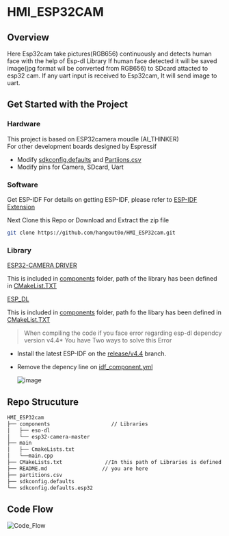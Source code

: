 # HMI_ESP32CAM
## Overview
Here Esp32cam take pictures(RGB656) continuously and detects human face with the help of Esp-dl Library 
If human face detected it will be saved image(jpg format wil be converted from RGB656) to SDcard attacted 
to esp32 cam. If any uart input is received to Esp32cam, It will send image to uart.

## Get Started with the Project
### Hardware
This project is based on ESP32camera moudle (AI_THINKER)            
For other development boards designed by Espressif
- Modify [sdkconfig.defaults](/sdkconfig.defaults) and [Partiions.csv](./partitions.csv) 
-  Modify pins for Camera, SDcard, Uart

### Software
Get ESP-IDF
For details on getting ESP-IDF, please refer to [ESP-IDF Extension](https://github.com/espressif/vscode-esp-idf-extension/blob/master/docs/tutorial/install.md)

Next Clone this Repo or Download and Extract the zip file
```bash
git clone https://github.com/hangout0o/HMI_ESP32cam.git
```
### Library
[ESP32-CAMERA DRIVER](https://github.com/espressif/esp32-camera)

This is included in [components](/components) folder, path of the library has been defined in [CMakeList.TXT](/CMakeLists.txt)

[ESP_DL](https://github.com/espressif/esp-dl)

This is included in [components](/components) folder, path fo the libary has been defined in [CMakeList.TXT](/CMakeLists.txt)
> When compiling the code if you face error regarding esp-dl dependcy version v4.4*
You have Two ways to solve this Error
- Install the latest ESP-IDF on the [release/v4.4](https://github.com/espressif/esp-idf/tree/release/v4.4) branch.
- Remove the depency line on [idf_component.yml](/components/esp-dl/idf_component.yml)

    ![image](https://github.com/hangout0o/HMI_ESP32cam/assets/92089548/0449f4bf-51c7-4c92-8dbb-c9ea52f9d14c)

## Repo Strucuture
```bash
HMI_ESP32cam
├── components                    // Libraries
│   ├── eso-dl                    
│   └── esp32-camera-master                  
├── main            
│   ├── CmakeLists.txt        
│   └──main.cpp
├── CMakeLists.txt              //In this path of Libraries is defined 
├── README.md                  // you are here
├── partitions.csv
├── sdkconfig.defaults
└── sdkconfig.defaults.esp32            
```
## Code Flow

![Code_Flow](https://github.com/hangout0o/HMI_ESP32cam/assets/92089548/2660fd2e-9a4f-4293-83e0-bac0acf9eb1c)


